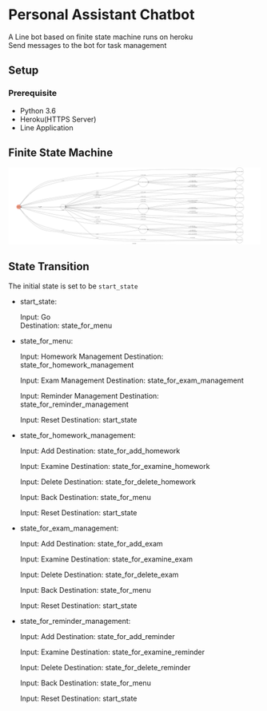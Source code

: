 # Personal Assistant Chatbot
A Line bot based on finite state machine runs on heroku<br>
Send messages to the bot for task management<br>

## Setup
### Prerequisite
* Python 3.6
* Heroku(HTTPS Server)
* Line Application

## Finite State Machine
![fsm](./fsm.png)

## State Transition
The initial state is set to be `start_state`

* start_state:

    <tab>Input: Go<br>
    <tab>Destination: state_for_menu<br>
    
* state_for_menu:

    Input: Homework Management
    Destination: state_for_homework_management
    
    Input: Exam Management
    Destination: state_for_exam_management
    
    Input: Reminder Management
    Destination: state_for_reminder_management

    Input: Reset
    Destination: start_state
    
* state_for_homework_management:

    Input: Add
    Destination: state_for_add_homework
    
    Input: Examine
    Destination: state_for_examine_homework
    
    Input: Delete
    Destination: state_for_delete_homework
    
    Input: Back
    Destination: state_for_menu
    
    Input: Reset
    Destination: start_state
    
* state_for_exam_management:

    Input: Add
    Destination: state_for_add_exam
    
    Input: Examine
    Destination: state_for_examine_exam
    
    Input: Delete
    Destination: state_for_delete_exam
    
    Input: Back
    Destination: state_for_menu
    
    Input: Reset
    Destination: start_state
    
* state_for_reminder_management:

    Input: Add
    Destination: state_for_add_reminder
    
    Input: Examine
    Destination: state_for_examine_reminder
    
    Input: Delete
    Destination: state_for_delete_reminder
    
    Input: Back
    Destination: state_for_menu
    
    Input: Reset
    Destination: start_state    